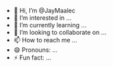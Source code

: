 - 👋 Hi, I’m @JayMaalec
- 👀 I’m interested in ...
- 🌱 I’m currently learning ...
- 💞️ I’m looking to collaborate on ...
- 📫 How to reach me ...
- 😄 Pronouns: ...
- ⚡ Fun fact: ...

<!---
JayMaalec/JayMaalec is a ✨ special ✨ repository because its `README.md` (this file) appears on your GitHub profile.
You can click the Preview link to take a look at your changes.
--->
